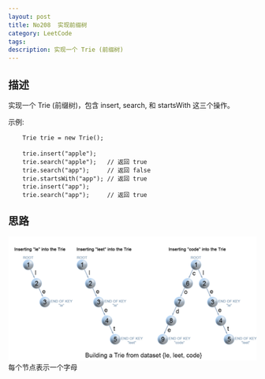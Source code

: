 ```yaml
---
layout: post
title: No208  实现前缀树
category: LeetCode
tags:
description: 实现一个 Trie (前缀树)
---
```

## 描述
实现一个 Trie (前缀树)，包含 insert, search, 和 startsWith 这三个操作。

示例:

        Trie trie = new Trie();

        trie.insert("apple");
        trie.search("apple");   // 返回 true
        trie.search("app");     // 返回 false
        trie.startsWith("app"); // 返回 true
        trie.insert("app");   
        trie.search("app");     // 返回 true


## 思路
![前缀树](/img/前缀树.png)
每个节点表示一个字母
